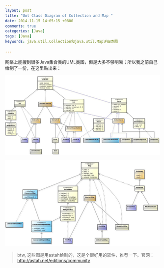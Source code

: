 ```yaml
---
layout: post
title: "Uml Class Diagram of Collection and Map "
date: 2014-11-15 14:05:15 +0800
comments: true
categories: [Java]
tags: [Java]  
keywords: java.util.Collection和java.util.Map详细类图

---
```


网络上能搜到很多Java集合类的UML类图，但是大多不够明晰；所以我之前自己绘制了一份，在这里贴出来：

![collection icon](/images/post/2014/11/collection.jpg)  

![map icon](/images/post/2014/11/map.jpg)  

> btw, 这些图是用astah绘制的，这是个很好用的软件，推荐一下。官网：http://astah.net/editions/community 